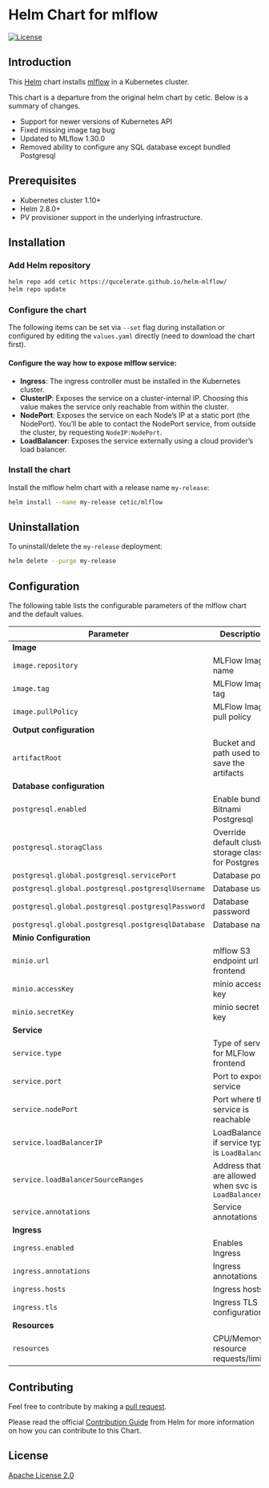 # Helm Chart for mlflow

[![License](https://img.shields.io/badge/License-Apache%202.0-blue.svg)](https://opensource.org/licenses/Apache-2.0)

## Introduction

This [Helm](https://github.com/kubernetes/helm) chart installs [mlflow](https://github.com/mlflow/mlflow) in a
Kubernetes cluster.

This chart is a departure from the original helm chart by cetic. Below is a summary of changes.

* Support for newer versions of Kubernetes API
* Fixed missing image tag bug
* Updated to MLflow 1.30.0
* Removed ability to configure any SQL database except bundled Postgresql

## Prerequisites

- Kubernetes cluster 1.10+
- Helm 2.8.0+
- PV provisioner support in the underlying infrastructure.

## Installation

### Add Helm repository

```bash
helm repo add cetic https://qucelerate.github.io/helm-mlflow/
helm repo update
```

### Configure the chart

The following items can be set via `--set` flag during installation or configured by editing the `values.yaml`
directly (need to download the chart first).

#### Configure the way how to expose mlflow service:

- **Ingress**: The ingress controller must be installed in the Kubernetes cluster.
- **ClusterIP**: Exposes the service on a cluster-internal IP. Choosing this value makes the service only reachable from
  within the cluster.
- **NodePort**: Exposes the service on each Node’s IP at a static port (the NodePort). You’ll be able to contact the
  NodePort service, from outside the cluster, by requesting `NodeIP:NodePort`.
- **LoadBalancer**: Exposes the service externally using a cloud provider’s load balancer.

### Install the chart

Install the mlflow helm chart with a release name `my-release`:

```bash
helm install --name my-release cetic/mlflow
```

## Uninstallation

To uninstall/delete the `my-release` deployment:

```bash
helm delete --purge my-release
```

## Configuration

The following table lists the configurable parameters of the mlflow chart and the default values.

| Parameter                                         | Description                                         | Default                                |
|---------------------------------------------------|-----------------------------------------------------|----------------------------------------|
| **Image**                                         |                                                     |                                        |
| `image.repository`                                | MLFlow Image name                                   | `ayadi05/mlflow`                       |
| `image.tag`                                       | MLFlow Image tag                                    | `1.5.0`                                |
| `image.pullPolicy`                                | MLFlow Image pull policy                            | `IfNotPresent`                         |
| **Output configuration**                         |                                                     |                                        |
| `artifactRoot`                                    | Bucket and path used to save the artifacts          | `s3://datalake/mlflow/artifacts`       |
| **Database configuration**                        |                                                     |                                        |
| `postgresql.enabled`                              | Enable bundled Bitnami Postgresql                   | true                                   |
| `postgresql.storagClass`                          | Override default cluster storage class for Postgres | `""`                                   |
| `postgresql.global.postgresql.servicePort`        | Database port                                       | 5432                                   |
| `postgresql.global.postgresql.postgresqlUsername` | Database user                                       | postgres                               |
| `postgresql.global.postgresql.postgresqlPassword` | Database password                                   | postgres                                 |
| `postgresql.global.postgresql.postgresqlDatabase` | Database name                                       | postgres                                 |
| **Minio Configuration**                           |                                                     |                                        |
| `minio.url`                                       | mlflow S3 endpoint url frontend                     | `minio.default.svc.cluster.local:9000` |
| `minio.accessKey`                                 | minio access key                                    | `secret`                               |
| `minio.secretKey`                                 | minio secret key                                    | `secret`                               |
| **Service**                                       |                                                     |                                        |
| `service.type`                                    | Type of service for MLFlow frontend                 | `NodePort`                             |
| `service.port`                                    | Port to expose service                              | `80`                                   |
| `service.nodePort`                                | Port where the service is reachable                 | `30245`                                |
| `service.loadBalancerIP`                          | LoadBalancerIP if service type is `LoadBalancer`    | `nil`                                  |
| `service.loadBalancerSourceRanges`                | Address that are allowed when svc is `LoadBalancer` | `[]`                                   |
| `service.annotations`                             | Service annotations                                 | `{}`                                   |
| **Ingress**                                       |                                                     |                                        |
| `ingress.enabled`                                 | Enables Ingress                                     | `false`                                |
| `ingress.annotations`                             | Ingress annotations                                 | `{}`                                   |
| `ingress.hosts`                                   | Ingress hosts                                       | `[]`                                   |
| `ingress.tls`                                     | Ingress TLS configuration                           | `[]`                                   |
| **Resources**                                     |                                                     |                                        |
| `resources`                                       | CPU/Memory resource requests/limits                 | `{}`                                   |

## Contributing

Feel free to contribute by making a [pull request](https://github.com/qucelerate/helm-mlflow/pull/new/master).

Please read the official [Contribution Guide](https://github.com/helm/charts/blob/master/CONTRIBUTING.md) from Helm for
more information on how you can contribute to this Chart.

## License

[Apache License 2.0](/LICENSE.md)
